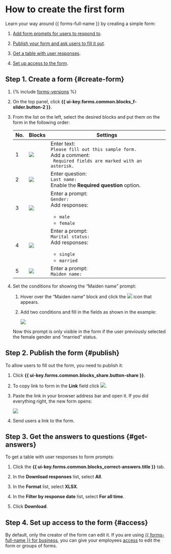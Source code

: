 # How to create the first form

Learn your way around {{ forms-full-name }} by creating a simple form:

1. [Add form prompts for users to respond to](#create-form).

1. [Publish your form and ask users to fill it out](#publish).

1. [Get a table with user responses](#get-answers).

1. [Set up access to the form](#access).

## Step 1. Create a form {#create-form}

1. {% include [forms-versions](../_includes/forms/forms-versions.md) %}

1. On the top panel, click **{{ ui-key.forms.common.blocks_f-slider.button-2 }}**.

1. From the list on the left, select the desired blocks and put them on the form in the following order:

   | No. | Blocks | Settings |
   ----- | ----- | -----
   | 1 | ![](../_assets/forms/text-block.png) | Enter text:<br/>`Please fill out this sample form.`<br/>Add a comment:<br/>` Required fields are marked with an asterisk.` |
   | 2 | ![](../_assets/forms/short-text-block.png) | Enter question: <br/>`Last name:`<br/>Enable the **Required question** option. |
   | 3 | ![](../_assets/forms/single-option-block.png) | Enter a prompt:<br/>`Gender:`<br/>Add responses:<ul><li>`male`<li>`female`<ul/> |
   | 4 | ![](../_assets/forms/drop-down-list-block.png) | Enter a prompt:<br/>`Marital status:`<br/>Add responses:<ul><li>`single`<li>`married`<ul/> |
   | 5 | ![](../_assets/forms/short-text-block.png) | Enter a prompt:<br/>`Maiden name:` |

1. Set the conditions for showing the <q>Maiden name</q> prompt:

   1. Hover over the <q>Maiden name</q> block and click the ![](../_assets/forms/conditions.png) icon that appears.

   1. Add two conditions and fill in the fields as shown in the example:

      ![](../_assets/forms/block-conditions-settings.png)

   Now this prompt is only visible in the form if the user previously selected the female gender and <q>married</q> status.


## Step 2. Publish the form {#publish}

To allow users to fill out the form, you need to publish it:

1. Click **{{ ui-key.forms.common.blocks_share.button-share }}**.

1. To copy link to form in the **Link** field click ![](../_assets/forms/icon-copy.png).

1. Paste the link in your browser address bar and open it. If you did everything right, the new form opens:

   ![](../_assets/forms/form-example.png)

1. Send users a link to the form.


## Step 3. Get the answers to questions {#get-answers}

To get a table with user responses to form prompts:

1. Click the **{{ ui-key.forms.common.blocks_correct-answers.title }}** tab.

1. In the **Download responses** list, select **All**.

1. In the **Format** list, select **XLSX**.

1. In the **Filter by response date** list, select **For all time**.

1. Click **Download**.


## Step 4. Set up access to the form {#access}

By default, only the creator of the form can edit it. If you are using [{{ forms-full-name }} for business](forms-for-org.md), you can give your employees [access](access.md) to edit the form or groups of forms.
